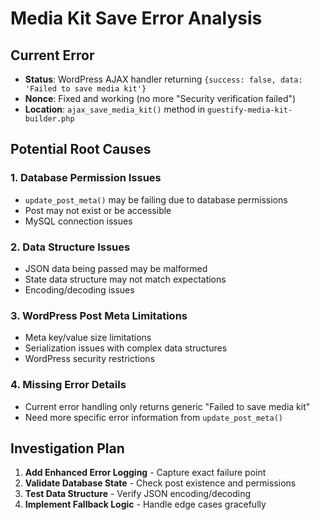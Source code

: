 # Media Kit Save Error Analysis

## Current Error
- **Status**: WordPress AJAX handler returning `{success: false, data: 'Failed to save media kit'}`
- **Nonce**: Fixed and working (no more "Security verification failed")
- **Location**: `ajax_save_media_kit()` method in `guestify-media-kit-builder.php`

## Potential Root Causes

### 1. Database Permission Issues
- `update_post_meta()` may be failing due to database permissions
- Post may not exist or be accessible
- MySQL connection issues

### 2. Data Structure Issues
- JSON data being passed may be malformed
- State data structure may not match expectations
- Encoding/decoding issues

### 3. WordPress Post Meta Limitations
- Meta key/value size limitations
- Serialization issues with complex data structures
- WordPress security restrictions

### 4. Missing Error Details
- Current error handling only returns generic "Failed to save media kit"
- Need more specific error information from `update_post_meta()`

## Investigation Plan

1. **Add Enhanced Error Logging** - Capture exact failure point
2. **Validate Database State** - Check post existence and permissions
3. **Test Data Structure** - Verify JSON encoding/decoding
4. **Implement Fallback Logic** - Handle edge cases gracefully
